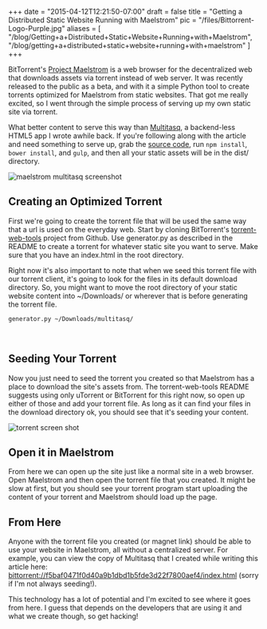 
+++
date = "2015-04-12T12:21:50-07:00"
draft = false
title = "Getting a Distributed Static Website Running with Maelstrom"
pic = "/files/Bittorrent-Logo-Purple.jpg"
aliases = [
  "/blog/Getting+a+Distributed+Static+Website+Running+with+Maelstrom",
  "/blog/getting+a+distributed+static+website+running+with+maelstrom"
]
+++

<p>BitTorrent's <a href="http://project-maelstrom.bittorrent.com/">Project Maelstrom</a> is a web browser for the decentralized web that downloads assets via torrent instead of web server.  It was recently released to the public as a beta, and with it a simple Python tool to create torrents optimized for Maelstrom from static websites.  That got me really excited, so I went through the simple process of serving up my own static site via torrent.</p>

<p>What better content to serve this way than <a href="http://multitasq.com/">Multitasq</a>, a backend-less HTML5 app I wrote awhile back.  If you're following along with the article and need something to serve up, grab the <a href="git@github.com:justinmc/multitasq.git">source code</a>, run <code>npm install</code>, <code>bower install</code>, and <code>gulp</code>, and then all your static assets will be in the dist/ directory.</p>

<p><img src="http://justinmccandless.com/img/posts/maelstrom/browser.png" alt="maelstrom multitasq screenshot" /></p>

<h2 id="creatinganoptimizedtorrent">Creating an Optimized Torrent</h2>

<p>First we're going to create the torrent file that will be used the same way that a url is used on the everyday web.  Start by cloning BitTorrent's <a href="https://github.com/bittorrent/torrent-web-tools">torrent-web-tools</a> project from Github.  Use generator.py as described in the README to create a torrent for whatever static site you want to serve.  Make sure that you have an index.html in the root directory.</p>

<p>Right now it's also important to note that when we seed this torrent file with our torrent client, it's going to look for the files in its default download directory.  So, you might want to move the root directory of your static website content into ~/Downloads/ or wherever that is before generating the torrent file.</p>

<pre><code>generator.py ~/Downloads/multitasq/
</code></pre>

<p><br></p>

<h2 id="seedingyourtorrent">Seeding Your Torrent</h2>

<p>Now you just need to seed the torrent you created so that Maelstrom has a place to download the site's assets from.  The torrent-web-tools README suggests using only uTorrent or BitTorrent for this right now, so open up either of those and add your torrent file.  As long as it can find your files in the download directory ok, you should see that it's seeding your content.</p>

<p><img src="http://justinmccandless.com/img/posts/maelstrom/torrent.png" alt="torrent screen shot" /></p>

<h2 id="openitinmaelstrom">Open it in Maelstrom</h2>

<p>From here we can open up the site just like a normal site in a web browser.  Open Maelstrom and then open the torrent file that you created.  It might be slow at first, but you should see your torrent program start uploading the content of your torrent and Maelstrom should load up the page.</p>

<h2 id="fromhere">From Here</h2>

<p>Anyone with the torrent file you created (or magnet link) should be able to use your website in Maelstrom, all without a centralized server.  For example, you can view the copy of Multitasq that I created while writing this article here: <a href="bittorrent://f5baf0471f0d40a9b1dbd1b5fde3d22f7800aef4/index.html">bittorrent://f5baf0471f0d40a9b1dbd1b5fde3d22f7800aef4/index.html</a> (sorry if I'm not always seeding!).</p>

<p>This technology has a lot of potential and I'm excited to see where it goes from here.  I guess that depends on the developers that are using it and what we create though, so get hacking!</p>